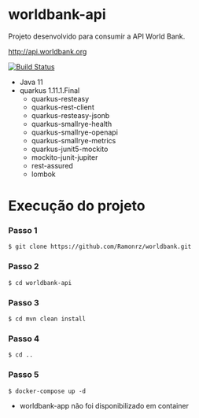
# worldbank-api

Projeto desenvolvido para consumir a API World Bank.

http://api.worldbank.org

[![Build Status](https://travis-ci.org/joemccann/dillinger.svg?branch=master)](https://travis-ci.org/joemccann/dillinger)

- Java 11
- quarkus 1.11.1.Final
    - quarkus-resteasy
    - quarkus-rest-client
    - quarkus-resteasy-jsonb
    - quarkus-smallrye-health
    - quarkus-smallrye-openapi
    - quarkus-smallrye-metrics
    - quarkus-junit5-mockito
    - mockito-junit-jupiter
    - rest-assured
    - lombok

# Execução do projeto 

### Passo 1
```shell script
$ git clone https://github.com/Ramonrz/worldbank.git
```
### Passo 2 
```shell script
$ cd worldbank-api
```
### Passo 3
```shell script
$ cd mvn clean install
```
### Passo 4
```shell script
$ cd ..
```
### Passo 5

```shell script
$ docker-compose up -d
```

- worldbank-app não foi disponibilizado em container
